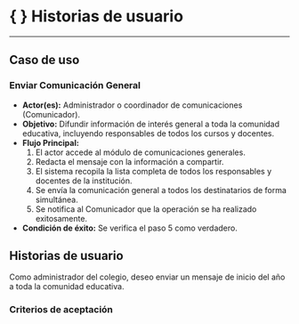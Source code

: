 # { } Historias de usuario
---

## Caso de uso

### Enviar Comunicación General

- **Actor(es):** Administrador o coordinador de comunicaciones (Comunicador).  
- **Objetivo:** Difundir información de interés general a toda la comunidad educativa, incluyendo responsables de todos los cursos y docentes.  
- **Flujo Principal:**
  1. El actor accede al módulo de comunicaciones generales.
  2. Redacta el mensaje con la información a compartir.
  3. El sistema recopila la lista completa de todos los responsables y docentes de la institución.
  4. Se envía la comunicación general a todos los destinatarios de forma simultánea.
  5. Se notifica al Comunicador que la operación se ha realizado exitosamente.  
- **Condición de éxito:** Se verifica el paso 5 como verdadero.

## Historias de usuario

Como administrador del colegio, deseo enviar un mensaje de inicio del año a toda la comunidad educativa.

### Criterios de aceptación


